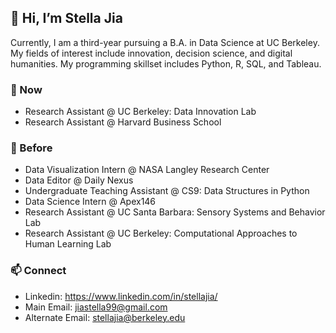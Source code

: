 ## 👋 Hi, I’m Stella Jia 
Currently, I am a third-year pursuing a  B.A. in Data Science at UC Berkeley. My fields of interest include innovation, decision science, and digital humanities. My programming skillset includes Python, R, SQL, and Tableau. 

### 🚀 Now
* Research Assistant @ UC Berkeley: Data Innovation Lab
* Research Assistant @ Harvard Business School

### 🌲 Before
* Data Visualization Intern @ NASA Langley Research Center
* Data Editor @ Daily Nexus
* Undergraduate Teaching Assistant @ CS9: Data Structures in Python
* Data Science Intern @ Apex146
* Research Assistant @ UC Santa Barbara: Sensory Systems and Behavior Lab
* Research Assistant @ UC Berkeley: Computational Approaches to Human Learning Lab

### 📫 Connect
* Linkedin: https://www.linkedin.com/in/stellajia/
* Main Email: jiastella99@gmail.com 
* Alternate Email: stellajia@berkeley.edu

<!---
sjia03/sjia03 is a ✨ special ✨ repository because its `README.md` (this file) appears on your GitHub profile.
You can click the Preview link to take a look at your changes.
--->
